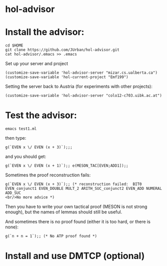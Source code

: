 hol-advisor
===========

# Install the advisor:

```
cd $HOME
git clone https://github.com/JUrban/hol-advisor.git
cat hol-advisor/.emacs >> .emacs
```

Set up your server and project

```
(customize-save-variable 'hol-advisor-server "mizar.cs.ualberta.ca")
(customize-save-variable 'hol-current-project "Emf199")
```

Setting the server back to Austria (for experiments with other projects):

```
(customize-save-variable 'hol-advisor-server "colo12-c703.uibk.ac.at")
```

# Test the advisor:

```
emacs test1.ml
```

then type:

```
g(`EVEN x \/ EVEN (x + 3)`);;;
```

and you should get:

```
g(`EVEN x \/ EVEN (x + 1)`);; e(MESON_TAC[EVEN;ADD1]);;
```

Sometimes the proof reconstruction fails:

```
g(`EVEN x \/ EVEN (x + 3)`);; (* reconstruction failed:  BIT0 EVEN_conjunct1 EVEN_DOUBLE MULT_2 ARITH_SUC_conjunct2 EVEN_ADD NUMERAL ADD_SUC
<br/>No more advice *)
```

Then you have to write your own tactical proof (MESON is not strong enough), but the names of lemmas should still be useful.

And sometimes there is no proof found (either it is too hard, or there is none):

```
g(`n + n = 1`);; (* No ATP proof found *)
```

# Install and use DMTCP (optional)
